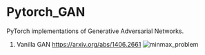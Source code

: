 # Pytorch_GAN
PyTorch implementations of Generative Adversarial Networks.

1. Vanilla GAN
https://arxiv.org/abs/1406.2661
![minmax_problem](https://user-images.githubusercontent.com/26371022/43673768-5c236e82-9803-11e8-8d76-ac96e1cc3400.PNG)

